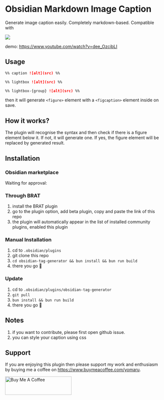 # Obsidian Markdown Image Caption

Generate image caption easily. Completely markdown-based. Compatible with

![](https://share.cleanshot.com/NTvJk3hg+)

demo: https://www.youtube.com/watch?v=dee_OzcibLI

## Usage

```md
%% caption ![alt](src) %%

%% lightbox ![alt](src) %%

%% lightbox-{group} ![alt](src) %%
```

then it will generate `<figure>` element with a `<figcaption>` element inside on save.

## How it works?

The plugin will recognise the syntax and then check if there is a figure element below it. If not, it will generate one. If yes, the figure element will be replaced by generated result.

## Installation

### Obsidian marketplace

Waiting for approval:

### Through BRAT

1. install the BRAT plugin
2. go to the plugin option, add beta plugin, copy and paste the link of this repo
3. the plugin will automatically appear in the list of installed community plugins, enabled this plugin

### Manual Installation

1. cd to `.obsidian/plugins`
2. git clone this repo
3. `cd obsidian-tag-generator && bun install && bun run build`
4. there you go 🎉

### Update

1. cd to `.obsidian/plugins/obsidian-tag-generator`
2. `git pull`
3. `bun install && bun run build`
4. there you go 🎉

## Notes

1. if you want to contribute, please first open github issue.
2. you can style your caption using css

## Support

If you are enjoying this plugin then please support my work and enthusiasm by buying me a coffee on https://www.buymeacoffee.com/yomaru.

<a href="https://www.buymeacoffee.com/yomaru" target="_blank"><img src="https://cdn.buymeacoffee.com/buttons/v2/default-yellow.png" alt="Buy Me A Coffee" style="height: 60px !important;width: 217px !important;" ></a>
